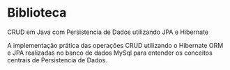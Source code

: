 # Biblioteca
CRUD em Java com Persistencia de Dados utilizando JPA e Hibernate

A implementação prática das operações CRUD utilizando o Hibernate ORM e JPA realizadas no banco de dados MySql para entender os conceitos centrais de Persistencia de Dados.
